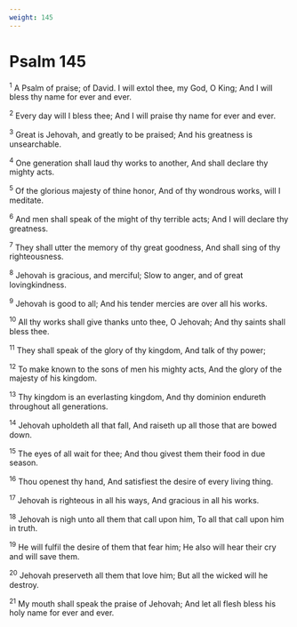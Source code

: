 ```yaml
---
weight: 145
---
```


# Psalm 145

<sup>1</sup> A Psalm of praise; of David. I will extol thee, my God, O King; And I will bless thy name for ever and ever. 

<sup>2</sup> Every day will I bless thee; And I will praise thy name for ever and ever. 

<sup>3</sup> Great is Jehovah, and greatly to be praised; And his greatness is unsearchable. 

<sup>4</sup> One generation shall laud thy works to another, And shall declare thy mighty acts. 

<sup>5</sup> Of the glorious majesty of thine honor, And of thy wondrous works, will I meditate. 

<sup>6</sup> And men shall speak of the might of thy terrible acts; And I will declare thy greatness. 

<sup>7</sup> They shall utter the memory of thy great goodness, And shall sing of thy righteousness. 

<sup>8</sup> Jehovah is gracious, and merciful; Slow to anger, and of great lovingkindness. 

<sup>9</sup> Jehovah is good to all; And his tender mercies are over all his works. 

<sup>10</sup> All thy works shall give thanks unto thee, O Jehovah; And thy saints shall bless thee. 

<sup>11</sup> They shall speak of the glory of thy kingdom, And talk of thy power; 

<sup>12</sup> To make known to the sons of men his mighty acts, And the glory of the majesty of his kingdom. 

<sup>13</sup> Thy kingdom is an everlasting kingdom, And thy dominion endureth throughout all generations. 

<sup>14</sup> Jehovah upholdeth all that fall, And raiseth up all those that are bowed down. 

<sup>15</sup> The eyes of all wait for thee; And thou givest them their food in due season. 

<sup>16</sup> Thou openest thy hand, And satisfiest the desire of every living thing. 

<sup>17</sup> Jehovah is righteous in all his ways, And gracious in all his works. 

<sup>18</sup> Jehovah is nigh unto all them that call upon him, To all that call upon him in truth. 

<sup>19</sup> He will fulfil the desire of them that fear him; He also will hear their cry and will save them. 

<sup>20</sup> Jehovah preserveth all them that love him; But all the wicked will he destroy. 

<sup>21</sup> My mouth shall speak the praise of Jehovah; And let all flesh bless his holy name for ever and ever. 


